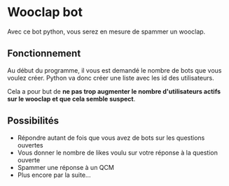 
# Wooclap bot

Avec ce bot python, vous serez en mesure de spammer un wooclap.

## Fonctionnement

Au début du programme, il vous est demandé le nombre de bots que vous voulez créer. Python va donc créer une liste avec les id des utilisateurs. 

Cela a pour but de **ne pas trop augmenter le nombre d'utilisateurs actifs sur le wooclap et que cela semble suspect**.

## Possibilités

* Répondre autant de fois que vous avez de bots sur les questions ouvertes
* Vous donner le nombre de likes voulu sur votre réponse à la question ouverte
* Spammer une réponse à un QCM
* Plus encore par la suite...